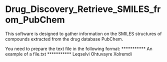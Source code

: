 # Drug_Discovery_Retrieve_SMILES_from_PubChem

This software is designed to gather information on the SMILES structures of compounds extracted from the drug database PubChem.

You need to prepare the text file in the following format:
*********** An example of a file.txt ***********
Leqselvi
Ohtuvayre
Xolremdi
